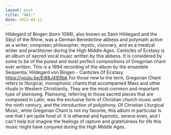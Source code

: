 ```yaml
---
layout: post
title: "481:"
date: 2022-04-12
---
```


Hildegard of Bingen (born 1098), also known as Saint Hildegard and the Sibyl of the Rhine, was a German Benedictine abbess and polymath active as a writer, composer, philosopher, mystic, visionary, and as a medical writer and practitioner during the High Middle Ages. Canticles of Ecstasy is an album of sacred vocal music written by this abbess. It is considered by some to be of the purest and most perfect compositions of Gregorian chant ever written. This is a 1994 recording of the album by the ensemble Sequentia.
 Hildegard von Bingen - Canticles Of Ecstasy
https://youtu.be/Ei88J4lERbk 
For those new to the term, Gregorian Chant refers to liturgical, monophonic chants that accompanied Mass and other rituals in Western Christianity. They are the most common and important type of plainsong. Plainsong, referring to those sacred pieces that are composed in Latin, was the exclusive form of Christian church music until the ninth century, and the introduction of polyphony.
Of Christian Liturgical Music, while Gregorian Chant is not my favorite, this album in particular is one that I am quite fond of.   It is ethereal and hypnotic, serene even, and I can't help but imagine the feelings of rapture and gratefulness for life this music might have conjured during the High Middle Ages.
